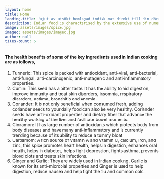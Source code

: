 ```yaml
---
layout: home
title: Home
landing-title: 'njut av utsökt hemlagad indisk mat direkt till din dörr'
description: Indian food is characterised by the extensive use of numerous spices that are essential in providing authentic tastes and deliciously unique flavours. Spices and aromatics are the very heart of Indian cooking. Indians have used herbs and spices in their health practices too.
image: assets/images/spice.jpg
imagec: assets/images/imagec.jpg
author: null
tiles-count: 6
---
```


<h4>The health benefits of some of the key ingredients used in Indian cooking are as follows,</h4>
<ol>
<li>Turmeric: This spice is packed with antioxidant, anti-viral, anti-bacterial, anti-fungal, anti-carcinogenic, anti-mutagenic and anti-inflammatory properties.</li>

<li>Cumin: This seed has a bitter taste. It has the ability to aid digestion, improve immunity and treat skin disorders, insomnia, respiratory disorders, asthma, bronchitis and anemia.</li>

<li>Coriander: It is not only beneficial when consumed fresh, adding coriander seeds to your daily food can also be very healthy. Coriander seeds have anti-oxidant properties and dietary fiber that advance the healthy working of the liver and facilitate bowel moments.</li>

<li>Cinnamon: It has large number of antioxidants which protects body from body diseases and have many anti-inflammatory and is currently trending because of its ability to reduce a tummy bloat.</li>

<li>Cardamom:  A rich source of vitamin A and vitamin C, calcium, iron, and zinc, this spice promotes heart health, helps in digestion, enhances oral health, helps in diabetes, helps fight depression, fights asthma, prevents blood clots and treats skin infections.</li>

<li>Ginger and Garlic: They are widely used in Indian cooking. Garlic is known for its anti-microbial properties and Ginger is used to help digestion, reduce nausea and help fight the flu and common cold.</li>
</ol>

